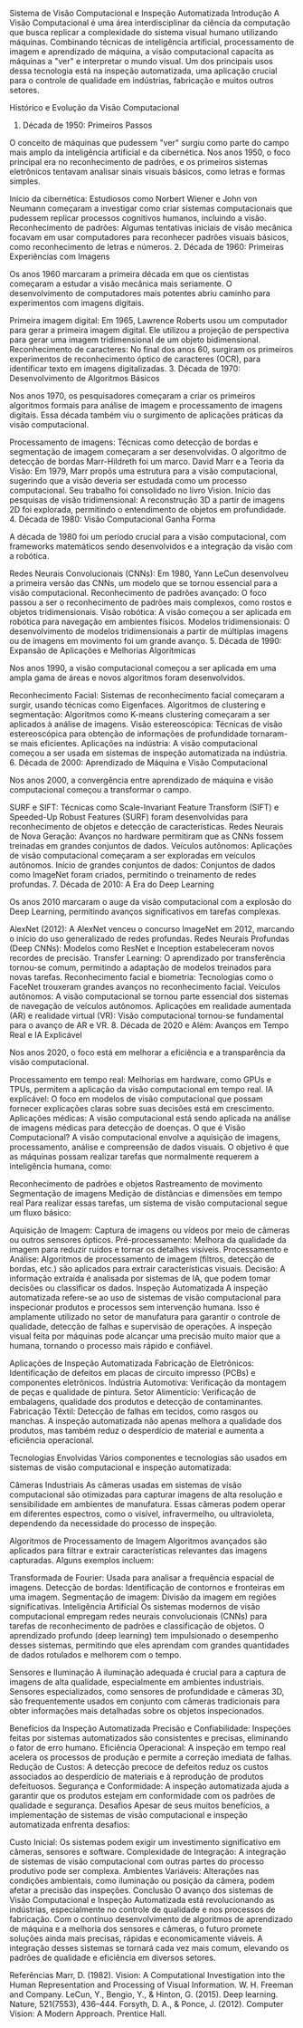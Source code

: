Sistema de Visão Computacional e Inspeção Automatizada
Introdução
A Visão Computacional é uma área interdisciplinar da ciência da computação que busca replicar a complexidade do sistema visual humano utilizando máquinas. Combinando técnicas de inteligência artificial, processamento de imagem e aprendizado de máquina, a visão computacional capacita as máquinas a "ver" e interpretar o mundo visual. Um dos principais usos dessa tecnologia está na inspeção automatizada, uma aplicação crucial para o controle de qualidade em indústrias, fabricação e muitos outros setores.

Histórico e Evolução da Visão Computacional
1. Década de 1950: Primeiros Passos

O conceito de máquinas que pudessem "ver" surgiu como parte do campo mais amplo da inteligência artificial e da cibernética. Nos anos 1950, o foco principal era no reconhecimento de padrões, e os primeiros sistemas eletrônicos tentavam analisar sinais visuais básicos, como letras e formas simples.

Início da cibernética: Estudiosos como Norbert Wiener e John von Neumann começaram a investigar como criar sistemas computacionais que pudessem replicar processos cognitivos humanos, incluindo a visão.
Reconhecimento de padrões: Algumas tentativas iniciais de visão mecânica focavam em usar computadores para reconhecer padrões visuais básicos, como reconhecimento de letras e números.
2. Década de 1960: Primeiras Experiências com Imagens

Os anos 1960 marcaram a primeira década em que os cientistas começaram a estudar a visão mecânica mais seriamente. O desenvolvimento de computadores mais potentes abriu caminho para experimentos com imagens digitais.

Primeira imagem digital: Em 1965, Lawrence Roberts usou um computador para gerar a primeira imagem digital. Ele utilizou a projeção de perspectiva para gerar uma imagem tridimensional de um objeto bidimensional.
Reconhecimento de caracteres: No final dos anos 60, surgiram os primeiros experimentos de reconhecimento óptico de caracteres (OCR), para identificar texto em imagens digitalizadas.
3. Década de 1970: Desenvolvimento de Algoritmos Básicos

Nos anos 1970, os pesquisadores começaram a criar os primeiros algoritmos formais para análise de imagem e processamento de imagens digitais. Essa década também viu o surgimento de aplicações práticas da visão computacional.

Processamento de imagens: Técnicas como detecção de bordas e segmentação de imagem começaram a ser desenvolvidas. O algoritmo de detecção de bordas Marr-Hildreth foi um marco.
David Marr e a Teoria da Visão: Em 1979, Marr propôs uma estrutura para a visão computacional, sugerindo que a visão deveria ser estudada como um processo computacional. Seu trabalho foi consolidado no livro Vision.
Início das pesquisas de visão tridimensional: A reconstrução 3D a partir de imagens 2D foi explorada, permitindo o entendimento de objetos em profundidade.
4. Década de 1980: Visão Computacional Ganha Forma

A década de 1980 foi um período crucial para a visão computacional, com frameworks matemáticos sendo desenvolvidos e a integração da visão com a robótica.

Redes Neurais Convolucionais (CNNs): Em 1980, Yann LeCun desenvolveu a primeira versão das CNNs, um modelo que se tornou essencial para a visão computacional.
Reconhecimento de padrões avançado: O foco passou a ser o reconhecimento de padrões mais complexos, como rostos e objetos tridimensionais.
Visão robótica: A visão começou a ser aplicada em robótica para navegação em ambientes físicos.
Modelos tridimensionais: O desenvolvimento de modelos tridimensionais a partir de múltiplas imagens ou de imagens em movimento foi um grande avanço.
5. Década de 1990: Expansão de Aplicações e Melhorias Algorítmicas

Nos anos 1990, a visão computacional começou a ser aplicada em uma ampla gama de áreas e novos algoritmos foram desenvolvidos.

Reconhecimento Facial: Sistemas de reconhecimento facial começaram a surgir, usando técnicas como Eigenfaces.
Algoritmos de clustering e segmentação: Algoritmos como K-means clustering começaram a ser aplicados à análise de imagens.
Visão estereoscópica: Técnicas de visão estereoscópica para obtenção de informações de profundidade tornaram-se mais eficientes.
Aplicações na indústria: A visão computacional começou a ser usada em sistemas de inspeção automatizada na indústria.
6. Década de 2000: Aprendizado de Máquina e Visão Computacional

Nos anos 2000, a convergência entre aprendizado de máquina e visão computacional começou a transformar o campo.

SURF e SIFT: Técnicas como Scale-Invariant Feature Transform (SIFT) e Speeded-Up Robust Features (SURF) foram desenvolvidas para reconhecimento de objetos e detecção de características.
Redes Neurais de Nova Geração: Avanços no hardware permitiram que as CNNs fossem treinadas em grandes conjuntos de dados.
Veículos autônomos: Aplicações de visão computacional começaram a ser exploradas em veículos autônomos.
Início de grandes conjuntos de dados: Conjuntos de dados como ImageNet foram criados, permitindo o treinamento de redes profundas.
7. Década de 2010: A Era do Deep Learning

Os anos 2010 marcaram o auge da visão computacional com a explosão do Deep Learning, permitindo avanços significativos em tarefas complexas.

AlexNet (2012): A AlexNet venceu o concurso ImageNet em 2012, marcando o início do uso generalizado de redes profundas.
Redes Neurais Profundas (Deep CNNs): Modelos como ResNet e Inception estabeleceram novos recordes de precisão.
Transfer Learning: O aprendizado por transferência tornou-se comum, permitindo a adaptação de modelos treinados para novas tarefas.
Reconhecimento facial e biometria: Tecnologias como o FaceNet trouxeram grandes avanços no reconhecimento facial.
Veículos autônomos: A visão computacional se tornou parte essencial dos sistemas de navegação de veículos autônomos.
Aplicações em realidade aumentada (AR) e realidade virtual (VR): Visão computacional tornou-se fundamental para o avanço de AR e VR.
8. Década de 2020 e Além: Avanços em Tempo Real e IA Explicável

Nos anos 2020, o foco está em melhorar a eficiência e a transparência da visão computacional.

Processamento em tempo real: Melhorias em hardware, como GPUs e TPUs, permitem a aplicação da visão computacional em tempo real.
IA explicável: O foco em modelos de visão computacional que possam fornecer explicações claras sobre suas decisões está em crescimento.
Aplicações médicas: A visão computacional está sendo aplicada na análise de imagens médicas para detecção de doenças.
O que é Visão Computacional?
A visão computacional envolve a aquisição de imagens, processamento, análise e compreensão de dados visuais. O objetivo é que as máquinas possam realizar tarefas que normalmente requerem a inteligência humana, como:

Reconhecimento de padrões e objetos
Rastreamento de movimento
Segmentação de imagens
Medição de distâncias e dimensões em tempo real
Para realizar essas tarefas, um sistema de visão computacional segue um fluxo básico:

Aquisição de Imagem: Captura de imagens ou vídeos por meio de câmeras ou outros sensores ópticos.
Pré-processamento: Melhora da qualidade da imagem para reduzir ruídos e tornar os detalhes visíveis.
Processamento e Análise: Algoritmos de processamento de imagem (filtros, detecção de bordas, etc.) são aplicados para extrair características visuais.
Decisão: A informação extraída é analisada por sistemas de IA, que podem tomar decisões ou classificar os dados.
Inspeção Automatizada
A inspeção automatizada refere-se ao uso de sistemas de visão computacional para inspecionar produtos e processos sem intervenção humana. Isso é amplamente utilizado no setor de manufatura para garantir o controle de qualidade, detecção de falhas e supervisão de operações. A inspeção visual feita por máquinas pode alcançar uma precisão muito maior que a humana, tornando o processo mais rápido e confiável.

Aplicações de Inspeção Automatizada
Fabricação de Eletrônicos: Identificação de defeitos em placas de circuito impresso (PCBs) e componentes eletrônicos.
Indústria Automotiva: Verificação da montagem de peças e qualidade de pintura.
Setor Alimentício: Verificação de embalagens, qualidade dos produtos e detecção de contaminantes.
Fabricação Têxtil: Detecção de falhas em tecidos, como rasgos ou manchas.
A inspeção automatizada não apenas melhora a qualidade dos produtos, mas também reduz o desperdício de material e aumenta a eficiência operacional.

Tecnologias Envolvidas
Vários componentes e tecnologias são usados em sistemas de visão computacional e inspeção automatizada:

Câmeras Industriais
As câmeras usadas em sistemas de visão computacional são otimizadas para capturar imagens de alta resolução e sensibilidade em ambientes de manufatura. Essas câmeras podem operar em diferentes espectros, como o visível, infravermelho, ou ultravioleta, dependendo da necessidade do processo de inspeção.

Algoritmos de Processamento de Imagem
Algoritmos avançados são aplicados para filtrar e extrair características relevantes das imagens capturadas. Alguns exemplos incluem:

Transformada de Fourier: Usada para analisar a frequência espacial de imagens.
Detecção de bordas: Identificação de contornos e fronteiras em uma imagem.
Segmentação de imagem: Divisão da imagem em regiões significativas.
Inteligência Artificial
Os sistemas modernos de visão computacional empregam redes neurais convolucionais (CNNs) para tarefas de reconhecimento de padrões e classificação de objetos. O aprendizado profundo (deep learning) tem impulsionado o desempenho desses sistemas, permitindo que eles aprendam com grandes quantidades de dados rotulados e melhorem com o tempo.

Sensores e Iluminação
A iluminação adequada é crucial para a captura de imagens de alta qualidade, especialmente em ambientes industriais. Sensores especializados, como sensores de profundidade e câmeras 3D, são frequentemente usados em conjunto com câmeras tradicionais para obter informações mais detalhadas sobre os objetos inspecionados.

Benefícios da Inspeção Automatizada
Precisão e Confiabilidade: Inspeções feitas por sistemas automatizados são consistentes e precisas, eliminando o fator de erro humano.
Eficiência Operacional: A inspeção em tempo real acelera os processos de produção e permite a correção imediata de falhas.
Redução de Custos: A detecção precoce de defeitos reduz os custos associados ao desperdício de materiais e à reprodução de produtos defeituosos.
Segurança e Conformidade: A inspeção automatizada ajuda a garantir que os produtos estejam em conformidade com os padrões de qualidade e segurança.
Desafios
Apesar de seus muitos benefícios, a implementação de sistemas de visão computacional e inspeção automatizada enfrenta desafios:

Custo Inicial: Os sistemas podem exigir um investimento significativo em câmeras, sensores e software.
Complexidade de Integração: A integração de sistemas de visão computacional com outras partes do processo produtivo pode ser complexa.
Ambientes Variáveis: Alterações nas condições ambientais, como iluminação ou posição da câmera, podem afetar a precisão das inspeções.
Conclusão
O avanço dos sistemas de Visão Computacional e Inspeção Automatizada está revolucionando as indústrias, especialmente no controle de qualidade e nos processos de fabricação. Com o contínuo desenvolvimento de algoritmos de aprendizado de máquina e a melhoria dos sensores e câmeras, o futuro promete soluções ainda mais precisas, rápidas e economicamente viáveis. A integração desses sistemas se tornará cada vez mais comum, elevando os padrões de qualidade e eficiência em diversos setores.

Referências
Marr, D. (1982). Vision: A Computational Investigation into the Human Representation and Processing of Visual Information. W. H. Freeman and Company.
LeCun, Y., Bengio, Y., & Hinton, G. (2015). Deep learning. Nature, 521(7553), 436–444.
Forsyth, D. A., & Ponce, J. (2012). Computer Vision: A Modern Approach. Prentice Hall.
